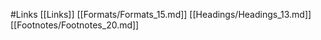 #Links 
 [[Links]]
[[Formats/Formats_15.md]]
[[Headings/Headings_13.md]]
[[Footnotes/Footnotes_20.md]]